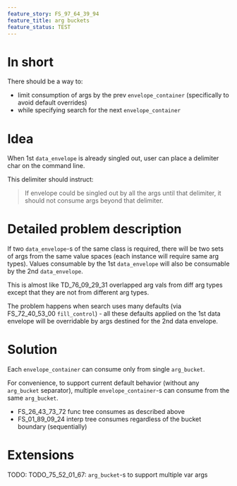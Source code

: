 ```yaml
---
feature_story: FS_97_64_39_94
feature_title: arg buckets
feature_status: TEST
---
```


# In short

There should be a way to:
*   limit consumption of args by the prev `envelope_container` (specifically to avoid default overrides)
*   while specifying search for the next `envelope_container`

# Idea

When 1st `data_envelope` is already singled out, user can place a delimiter char on the command line.

This delimiter should instruct:
> If envelope could be singled out by all the args until that delimiter,
> it should not consume args beyond that delimiter.

# Detailed problem description

If two `data_envelope`-s of the same class is required, there will be two sets of args from the same value spaces
(each instance will require same arg types). Values consumable by the 1st `data_envelope` will also be
consumable by the 2nd `data_envelope`.

This is almost like TD_76_09_29_31 overlapped arg vals from diff arg types
except that they are not from different arg types.

The problem happens when search uses many defaults (via FS_72_40_53_00 `fill_control`) -
all these defaults applied on the 1st data envelope
will be overridable by args destined for the 2nd data envelope.

# Solution

Each `envelope_container` can consume only from single `arg_bucket`.

For convenience, to support current default behavior (without any `arg_bucket` separator),
multiple `envelope_container`-s can consume from the same `arg_bucket`.

*   FS_26_43_73_72 func tree consumes as described above
*   FS_01_89_09_24 interp tree consumes regardless of the bucket boundary (sequentially)

# Extensions

TODO: TODO_75_52_01_67: `arg_bucket`-s to support multiple var args
